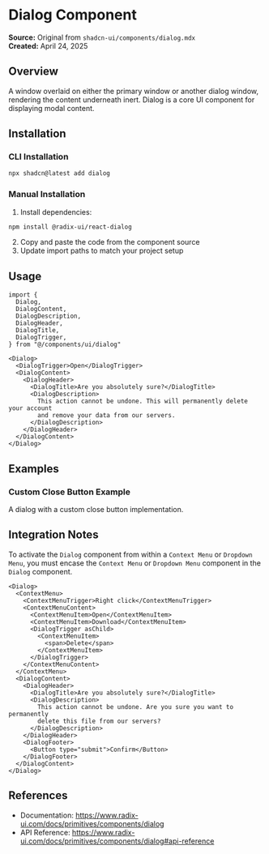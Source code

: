 # Dialog Component

**Source:** Original from `shadcn-ui/components/dialog.mdx`  
**Created:** April 24, 2025  

## Overview
A window overlaid on either the primary window or another dialog window, rendering the content underneath inert. Dialog is a core UI component for displaying modal content.  

## Installation

### CLI Installation
```bash
npx shadcn@latest add dialog
```

### Manual Installation
1. Install dependencies:
```bash
npm install @radix-ui/react-dialog
```
2. Copy and paste the code from the component source
3. Update import paths to match your project setup

## Usage

```tsx
import {
  Dialog,
  DialogContent,
  DialogDescription,
  DialogHeader,
  DialogTitle,
  DialogTrigger,
} from "@/components/ui/dialog"
```

```tsx
<Dialog>
  <DialogTrigger>Open</DialogTrigger>
  <DialogContent>
    <DialogHeader>
      <DialogTitle>Are you absolutely sure?</DialogTitle>
      <DialogDescription>
        This action cannot be undone. This will permanently delete your account
        and remove your data from our servers.
      </DialogDescription>
    </DialogHeader>
  </DialogContent>
</Dialog>
```

## Examples

### Custom Close Button Example
A dialog with a custom close button implementation.

## Integration Notes

To activate the `Dialog` component from within a `Context Menu` or `Dropdown Menu`, you must encase the `Context Menu` or
`Dropdown Menu` component in the `Dialog` component.

```tsx
<Dialog>
  <ContextMenu>
    <ContextMenuTrigger>Right click</ContextMenuTrigger>
    <ContextMenuContent>
      <ContextMenuItem>Open</ContextMenuItem>
      <ContextMenuItem>Download</ContextMenuItem>
      <DialogTrigger asChild>
        <ContextMenuItem>
          <span>Delete</span>
        </ContextMenuItem>
      </DialogTrigger>
    </ContextMenuContent>
  </ContextMenu>
  <DialogContent>
    <DialogHeader>
      <DialogTitle>Are you absolutely sure?</DialogTitle>
      <DialogDescription>
        This action cannot be undone. Are you sure you want to permanently
        delete this file from our servers?
      </DialogDescription>
    </DialogHeader>
    <DialogFooter>
      <Button type="submit">Confirm</Button>
    </DialogFooter>
  </DialogContent>
</Dialog>
```

## References
- Documentation: https://www.radix-ui.com/docs/primitives/components/dialog
- API Reference: https://www.radix-ui.com/docs/primitives/components/dialog#api-reference